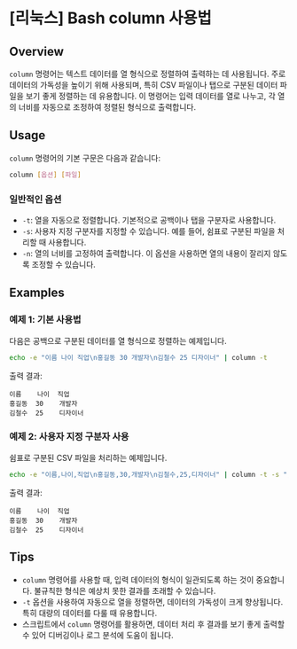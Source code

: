# [리눅스] Bash column 사용법

## Overview
`column` 명령어는 텍스트 데이터를 열 형식으로 정렬하여 출력하는 데 사용됩니다. 주로 데이터의 가독성을 높이기 위해 사용되며, 특히 CSV 파일이나 탭으로 구분된 데이터 파일을 보기 좋게 정렬하는 데 유용합니다. 이 명령어는 입력 데이터를 열로 나누고, 각 열의 너비를 자동으로 조정하여 정렬된 형식으로 출력합니다.

## Usage
`column` 명령어의 기본 구문은 다음과 같습니다:

```bash
column [옵션] [파일]
```

### 일반적인 옵션
- `-t`: 열을 자동으로 정렬합니다. 기본적으로 공백이나 탭을 구분자로 사용합니다.
- `-s`: 사용자 지정 구분자를 지정할 수 있습니다. 예를 들어, 쉼표로 구분된 파일을 처리할 때 사용합니다.
- `-n`: 열의 너비를 고정하여 출력합니다. 이 옵션을 사용하면 열의 내용이 잘리지 않도록 조정할 수 있습니다.

## Examples
### 예제 1: 기본 사용법
다음은 공백으로 구분된 데이터를 열 형식으로 정렬하는 예제입니다.

```bash
echo -e "이름 나이 직업\n홍길동 30 개발자\n김철수 25 디자이너" | column -t
```

출력 결과:
```
이름    나이  직업
홍길동  30    개발자
김철수  25    디자이너
```

### 예제 2: 사용자 지정 구분자 사용
쉼표로 구분된 CSV 파일을 처리하는 예제입니다.

```bash
echo -e "이름,나이,직업\n홍길동,30,개발자\n김철수,25,디자이너" | column -t -s ","
```

출력 결과:
```
이름    나이  직업
홍길동  30    개발자
김철수  25    디자이너
```

## Tips
- `column` 명령어를 사용할 때, 입력 데이터의 형식이 일관되도록 하는 것이 중요합니다. 불규칙한 형식은 예상치 못한 결과를 초래할 수 있습니다.
- `-t` 옵션을 사용하여 자동으로 열을 정렬하면, 데이터의 가독성이 크게 향상됩니다. 특히 대량의 데이터를 다룰 때 유용합니다.
- 스크립트에서 `column` 명령어를 활용하면, 데이터 처리 후 결과를 보기 좋게 출력할 수 있어 디버깅이나 로그 분석에 도움이 됩니다.